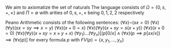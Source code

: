 We aim to axiomatize the set of naturals 
The language consists of $\Omega=\{ 0,s,+,\times \}$ and $\Pi=\emptyset$
with arities of $0,s,+,\times$ being $0,1,2,2$ respectively

Peano Arithmetic consists of the following sentences:
$(\forall x)\neg(sx=0)$
$(\forall x)(\forall y)(sx=sy\implies x=y)$
$(\forall x)(x+0=x)$
$(\forall x)(\forall y)(x+sy=s(x+y))$
$(\forall x)(x\times 0=0)$
$(\forall x)(\forall y)(x\times sy=x\times y+x)$
$(\forall y_{1})\dots(\forall y_{n})[(p[0/x]\land(\forall x)(p\implies p[sx /x])\implies(\forall x)p)]$
for every formula $p$ with $FV(p)=\{x,y_{1},\dots,y_{n}\}$
